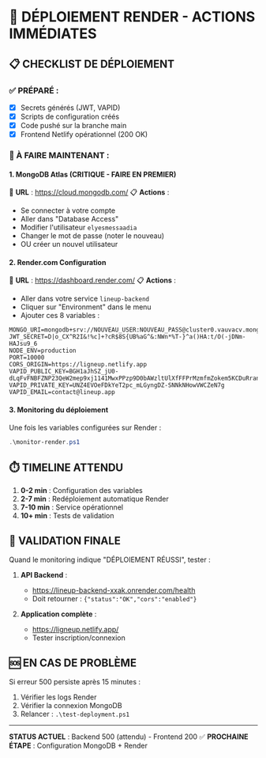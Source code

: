 # 🚀 DÉPLOIEMENT RENDER - ACTIONS IMMÉDIATES

## 📋 CHECKLIST DE DÉPLOIEMENT

### ✅ PRÉPARÉ :
- [x] Secrets générés (JWT, VAPID)
- [x] Scripts de configuration créés
- [x] Code pushé sur la branche main
- [x] Frontend Netlify opérationnel (200 OK)

### 🔴 À FAIRE MAINTENANT :

#### 1. **MongoDB Atlas** (CRITIQUE - FAIRE EN PREMIER)
🔗 **URL** : https://cloud.mongodb.com/
📋 **Actions** :
- Se connecter à votre compte
- Aller dans "Database Access"
- Modifier l'utilisateur `elyesmessaadia`
- Changer le mot de passe (noter le nouveau)
- OU créer un nouvel utilisateur

#### 2. **Render.com Configuration**
🔗 **URL** : https://dashboard.render.com/
📋 **Actions** :
- Aller dans votre service `lineup-backend`
- Cliquer sur "Environment" dans le menu
- Ajouter ces 8 variables :

```
MONGO_URI=mongodb+srv://NOUVEAU_USER:NOUVEAU_PASS@cluster0.vauvacv.mongodb.net/lineup
JWT_SECRET=D|o_CX^R2I&!%c]+?cR$8S{UB%aG^&:NWn*%T-}^a()HA:t/O(-jDNm-HAJsu9_6
NODE_ENV=production
PORT=10000
CORS_ORIGIN=https://ligneup.netlify.app
VAPID_PUBLIC_KEY=BGH1aJhSZ_jU0-dLqFvFNBFZNP23QeW2mep9xj1141MwxPPzp9D0bAWzltUlXfFFPrMzmfmZokem5KCDuRranNE
VAPID_PRIVATE_KEY=UNZ4EVOeFDkYeT2pc_mLGyngDZ-SNNkNHowVWCZeN7g
VAPID_EMAIL=contact@lineup.app
```

#### 3. **Monitoring du déploiement**
Une fois les variables configurées sur Render :
```powershell
.\monitor-render.ps1
```

## ⏱️ TIMELINE ATTENDU

1. **0-2 min** : Configuration des variables
2. **2-7 min** : Redéploiement automatique Render
3. **7-10 min** : Service opérationnel
4. **10+ min** : Tests de validation

## 🧪 VALIDATION FINALE

Quand le monitoring indique "DÉPLOIEMENT RÉUSSI", tester :

1. **API Backend** :
   - https://lineup-backend-xxak.onrender.com/health
   - Doit retourner : `{"status":"OK","cors":"enabled"}`

2. **Application complète** :
   - https://ligneup.netlify.app/
   - Tester inscription/connexion

## 🆘 EN CAS DE PROBLÈME

Si erreur 500 persiste après 15 minutes :
1. Vérifier les logs Render
2. Vérifier la connexion MongoDB
3. Relancer : `.\test-deployment.ps1`

---
**STATUS ACTUEL** : Backend 500 (attendu) - Frontend 200 ✅
**PROCHAINE ÉTAPE** : Configuration MongoDB + Render